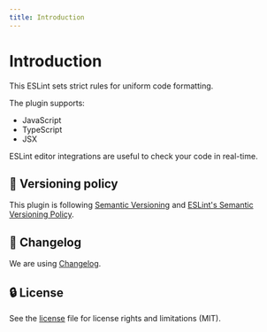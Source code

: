 ```yaml
---
title: Introduction
---
```


# Introduction

This ESLint sets strict rules for uniform code formatting.

The plugin supports:

- JavaScript
- TypeScript
- JSX

ESLint editor integrations are useful to check your code in real-time.

## 🚥 Versioning policy

This plugin is following [Semantic Versioning](https://semver.org/) and [ESLint's Semantic Versioning Policy](https://github.com/eslint/eslint#semantic-versioning-policy).

## 📰 Changelog

We are using [Changelog](https://github.com/azat-io/eslint-plugin-perfectionist/blob/main/changelog.md).

## 🔒 License

See the [license](https://github.com/azat-io/eslint-plugin-perfectionist/blob/main/license) file for license rights and limitations (MIT).
